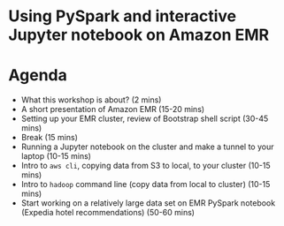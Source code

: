 # Using PySpark and interactive Jupyter notebook on Amazon EMR

# Agenda

- What this workshop is about? (2 mins)
- A short presentation of Amazon EMR (15-20 mins)
- Setting up your EMR cluster, review of Bootstrap shell script (30-45 mins)
- Break (15 mins)
- Running a Jupyter notebook on the cluster and make a tunnel to your laptop (10-15 mins)
- Intro to `aws cli`, copying data from S3 to local, to your cluster (10-15 mins)
- Intro to `hadoop` command line (copy data from local to cluster) (10-15 mins)
- Start working on a relatively large data set on EMR PySpark notebook (Expedia hotel recommendations) (50-60 mins)